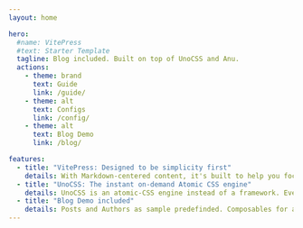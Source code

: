 ```yaml
---
layout: home

hero:
  #name: VitePress
  #text: Starter Template
  tagline: Blog included. Built on top of UnoCSS and Anu.
  actions:
    - theme: brand
      text: Guide
      link: /guide/
    - theme: alt
      text: Configs
      link: /config/
    - theme: alt
      text: Blog Demo
      link: /blog/

features:
  - title: "VitePress: Designed to be simplicity first"
    details: With Markdown-centered content, it's built to help you focus on writing and deployed with minimum configuration.
  - title: "UnoCSS: The instant on-demand Atomic CSS engine"
    details: UnoCSS is an atomic-CSS engine instead of a framework. Everything is designed with flexibility and performance in mind.
  - title: "Blog Demo included"
    details: Posts and Authors as sample predefinded. Composables for accessing data included.
---
```

